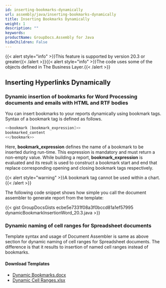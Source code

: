 ```yaml
---
id: inserting-bookmarks-dynamically
url: assembly/java/inserting-bookmarks-dynamically
title: Inserting Bookmarks Dynamically
weight: 1
description: ""
keywords: 
productName: GroupDocs.Assembly for Java
hideChildren: False
---
```

{{< alert style="info" >}}This feature is supported by version 20.3 or greater{{< /alert >}}{{< alert style="info" >}}The code uses some of the objects defined in The Business Layer.{{< /alert >}}

## Inserting Hyperlinks Dynamically

### Dynamic insertion of bookmarks for Word Processing documents and emails with HTML and RTF bodies

You can insert bookmarks to your reports dynamically using bookmark tags. Syntax of a bookmark tag is defined as follows.

```java
<<bookmark [bookmark_expression]>>
bookmarked_content
<</bookmark>>
```

Here, **bookmark\_expression** defines the name of a bookmark to be inserted during run-time. This expression is mandatory and must return a non-empty value. While building a report, **bookmark\_expression** is evaluated and its result is used to construct a bookmark start and end that replace corresponding opening and closing bookmark tags respectively.

{{< alert style="warning" >}}A bookmark tag cannot be used within a chart.{{< /alert >}}

The following code snippet shows how simple you call the document assembler to generate report from the template:

{{< gist GroupDocsGists ecbe5e7331f08a3f0bccd81a1ef57995 dynamicBookmarkInsertionWord_20.3.java >}}



### Dynamic naming of cell ranges for Spreadsheet documents

Template syntax and usage of Document Assembler is same as above section for dynamic naming of cell ranges for Spreadsheet documents. The difference is that it results to insertion of named cell ranges instead of bookmarks.

#### Download Templates

*   [Dynamic Bookmarks.docx](https://github.com/groupdocs-assembly/GroupDocs.Assembly-for-.NET/blob/master/Examples/Data/Source/Word%20Templates/Dynamic%20Hyperlink.docx)
*   [Dynamic Cell Ranges.xlsx](https://github.com/groupdocs-assembly/GroupDocs.Assembly-for-.NET/blob/master/Examples/Data/Source/Word%20Templates/Dynamic%20Hyperlink.docx)
